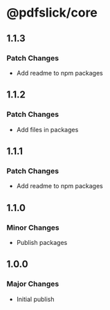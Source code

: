 # @pdfslick/core

## 1.1.3

### Patch Changes

- Add readme to npm packages

## 1.1.2

### Patch Changes

- Add files in packages

## 1.1.1

### Patch Changes

- Add readme to npm packages

## 1.1.0

### Minor Changes

- Publish packages

## 1.0.0

### Major Changes

- Initial publish
